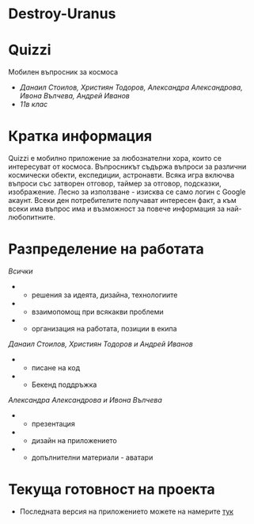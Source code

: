 # Destroy-Uranus
# 
# Quizzi 
Мобилен въпросник за космоса
* *Данаил Стоилов, Християн Тодоров, Александра Александрова, Ивона Вълчева, Андрей Иванов*
* *11в клас*

# Кратка информация
Quizzi е мобилно приложение за любознателни хора, които се интересуват от космоса. Въпросникът съдържа въпроси за различни космически обекти, експедиции, астронавти. Всяка игра включва въпроси със затворен отговор, таймер за отговор, подсказки, изображение. Лесно за използване - изисква се само логин с Google акаунт. Всеки ден потребителите получават интересен факт, а към всеки има въпрос има и възможност за повече информация за най-любопитните.

# Разпределение на работата
*Всички* <br/>
* - решения за идеята, дизайна, технологиите
* - взаимопомощ при всякакви проблеми
* - организация на работата, позиции в екипа

*Данаил Стоилов, Християн Тодоров и Андрей Иванов* <br/>
* - писане на код
* - Бекенд поддръжка

*Александра Александрова и Ивона Вълчева* <br/>
* - презентация
* - дизайн на приложението
* - допълнителни материали - аватари

# Текуща готовност на проекта
* Последната версия на приложението можете на намерите [тук](https://github.com/0DakatA0/Destroy-Uranus)
